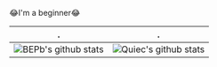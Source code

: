😂I'm a beginner😂

| .                                                                                                                                       | .                                                                                                                         |
|-----------------------------------------------------------------------------------------------------------------------------------------|---------------------------------------------------------------------------------------------------------------------------|
| ![BEPb's github stats](https://github-readme-stats.vercel.app/api?username=byrzhm&show_icons=true&theme=radical&include_all_commits=true) | ![Quiec's github stats](https://github-readme-stats.vercel.app/api/top-langs/?username=byrzhm&theme=radical&layout=compact) |
